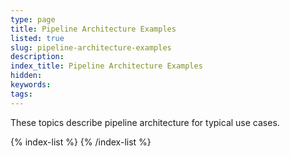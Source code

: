 ```yaml
---
type: page
title: Pipeline Architecture Examples
listed: true
slug: pipeline-architecture-examples
description: 
index_title: Pipeline Architecture Examples
hidden: 
keywords: 
tags: 
---
```


These topics describe pipeline architecture for typical use cases. 

{% index-list %}
{% /index-list %}